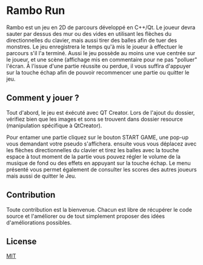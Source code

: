 <h1>Rambo Run</h1>
<p>Rambo est un jeu en 2D de parcours développé en C++/Qt. Le joueur devra sauter par dessus des mur ou des vides en utilisant les flèches du directionnelles du clavier, mais aussi tirer des balles afin de tuer des monstres. Le jeu enregistrera le temps qu'à mis le joueur à effectuer le parcours s'il l'a terminé. Aussi le jeu possède au moins une vue centrée sur le joueur, et une scène (affichage mis en commentaire pour ne pas "polluer" l'écran. À l'issue d'une partie réussite ou perdue, il vous suffira d'appuyer sur la touche échap afin de pouvoir recommencer une partie ou quitter le jeu.</p>

<h2>Comment y jouer ?</h2>
<p>Tout d'abord, le jeu est éxécuté avec QT Creator. Lors de l'ajout du dossier, vérifiez bien que les images et sons se trouvent dans dossier resource (manipulation spécifique à QtCreator). </p>
<p>Pour entamer une partie cliquez sur le bouton START GAME, une pop-up vous demandant votre pseudo s'affichera. ensuite vous vous déplacez avec les flèches directionnelles du clavier et tirez les balles avec la touche espace à tout moment de la partie vous pouvez régler le volume de la musique de fond ou des effets en appuyant sur la touche échap. Le menu présenté vous permet également de consulter les scores des autres joueurs mais aussi de quitter le Jeu. </p>

<h2>Contribution</h2>
<p>Toute contribution est la bienvenue. Chacun est libre de récupérer le code source et l'améliorer ou de tout simplement proposer des idées d'améliorations possibles. </p>

<h2>License</h2>
<a href="https://choosealicense.com/licenses/mit/">MIT</a>
